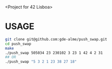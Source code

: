 <Project for 42 Lisboa>  

# USAGE  
```bash
git clone git@github.com:gde-alme/push_swap.git
cd push_swap
make
./push_swap 505034 23 230102 3 23 1 42 4 2 31
## OR
./push_swap "5 3 2 1 23 38 27 18"
```

